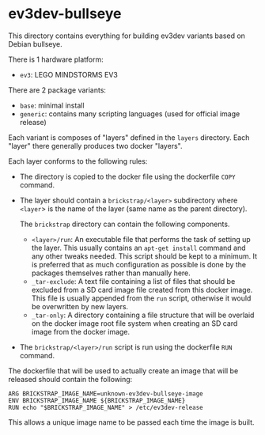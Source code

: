 ev3dev-bullseye
==============

This directory contains everything for building ev3dev variants based on Debian
bullseye.

There is 1 hardware platform:
* `ev3`: LEGO MINDSTORMS EV3

There are 2 package variants:
* `base`: minimal install
* `generic`: contains many scripting languages (used for official image release)

Each variant is composes of "layers" defined in the `layers` directory. Each
"layer" there generally produces two docker "layers".

Each layer conforms to the following rules:

* The directory is copied to the docker file using the dockerfile `COPY` command.
* The layer should contain a `brickstrap/<layer>` subdirectory where `<layer`>
    is the name of the layer (same name as the parent directory).

    The `brickstrap` directory can contain the following components.

    * `<layer>/run`: An executable file that performs the task of setting up the layer.
        This usually contains an `apt-get install` command and any other tweaks
        needed. This script should be kept to a minimum. It is preferred that
        as much configuration as possible is done by the packages themselves
        rather than manually here.
    * `_tar-exclude`: A text file containing a list of files that should be
        excluded from a SD card image file created from this docker image.
        This file is usually appended from the `run` script, otherwise it would
        be overwritten by new layers.
    * `_tar-only`: A directory containing a file structure that will be overlaid
        on the docker image root file system when creating an SD card image from
        the docker image.

* The `brickstrap/<layer>/run` script is run using the dockerfile `RUN` command.

The dockerfile that will be used to actually create an image that will be released
should contain the following:

    ARG BRICKSTRAP_IMAGE_NAME=unknown-ev3dev-bullseye-image
    ENV BRICKSTRAP_IMAGE_NAME ${BRICKSTRAP_IMAGE_NAME}
    RUN echo "$BRICKSTRAP_IMAGE_NAME" > /etc/ev3dev-release

This allows a unique image name to be passed each time the image is built.
